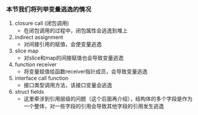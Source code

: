 ### 本节我们将列举变量逃逸的情况
1. closure call (闭包调用)
    - 在闭包调用的过程中，闭包属性会逃逸到堆上
2. indirect assignment
	- 对间接引用的赋值，会使变量逃逸
3. slice map
	- 对slice和map的间接赋值也会导致变量逃逸
4. function receiver
	- 将变量赋值给函数receiver指针成员，会导致变量逃逸
5. interface call function
	- 接口类型调用方法，该接口变量会逃逸
6. struct fields
	- 这里牵涉到引用层级的问题（这个后面再介绍），结构体的多个字段是作为一个整体，对一些字段的引用会导致其他字段的引用发生逃逸